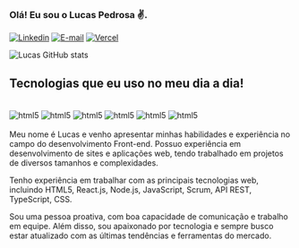 ### Olá! Eu sou o Lucas Pedrosa ✌️.

[![Linkedin](https://img.shields.io/badge/LinkedIn-0077B5?style=for-the-badge&logo=linkedin&logoColor=white)](https://www.linkedin.com/in/lucas-pedrosa-117249200/)
[![E-mail](https://img.shields.io/badge/Gmail-D14836?style=for-the-badge&logo=gmail&logoColor=white)](mailto:lucaspedrosadesouza@gmail.com)
[![Vercel](https://img.shields.io/badge/Vercel-000000?style=for-the-badge&logo=vercel&logoColor=white)](https://vercel.com/llucaspedrosa)

![Lucas GitHub stats](https://github-readme-stats.vercel.app/api?username=llucaspedrosa&show_icons=true&theme=dracula)

## Tecnologias que eu uso no meu dia a dia!
<div style="display: inline_block"> <br/>
<img align="center" alt="html5" src="https://img.shields.io/badge/HTML5-E34F26?style=for-the-badge&logo=html5&logoColor=white"/>
  <img align="center" alt="html5" src="https://img.shields.io/badge/CSS3-1572B6?style=for-the-badge&logo=css3&logoColor=white"/>
<img align="center" alt="html5" src="https://img.shields.io/badge/JavaScript-323330?style=for-the-badge&logo=javascript&logoColor=F7DF1E"/>
  <img align="center" alt="html5" src="https://img.shields.io/badge/TypeScript-007ACC?style=for-the-badge&logo=typescript&logoColor=white"/>
<img align="center" alt="html5" src="https://img.shields.io/badge/Node.js-43853D?style=for-the-badge&logo=node.js&logoColor=white"/>
<img align="center" alt="html5" src="https://img.shields.io/badge/React-20232A?style=for-the-badge&logo=react&logoColor=61DAFB"/>
</div>
<br/>
Meu nome é Lucas e venho apresentar minhas habilidades e experiência no campo do desenvolvimento Front-end. Possuo experiência em desenvolvimento de sites e aplicações web, tendo trabalhado em projetos de diversos tamanhos e complexidades.

Tenho experiência em trabalhar com as principais tecnologias web, incluindo HTML5, React.js, Node.js, JavaScript, Scrum, API REST, TypeScript, CSS. 

Sou uma pessoa proativa, com boa capacidade de comunicação e trabalho em equipe. Além disso, sou apaixonado por tecnologia e sempre busco estar atualizado com as últimas tendências e ferramentas do mercado.
